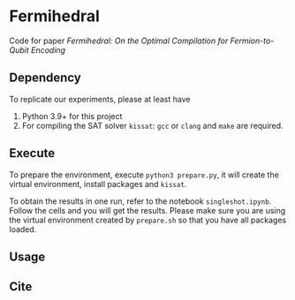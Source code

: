 # Fermihedral

Code for paper _Fermihedral: On the Optimal Compilation for Fermion-to-Qubit Encoding_

## Dependency

To replicate our experiments, please at least have

1. Python 3.9+ for this project
2. For compiling the SAT solver `kissat`: `gcc` or `clang` and `make` are required.

## Execute

To prepare the environment, execute `python3 prepare.py`, it will create the virtual environment, install packages and `kissat`.

To obtain the results in one run, refer to the notebook `singleshot.ipynb`. Follow the cells and you will get the results. Please make sure you are using the virtual environment created by `prepare.sh` so that you have all packages loaded.

## Usage

## Cite

